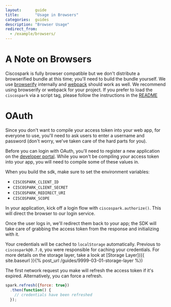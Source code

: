 ```yaml
---
layout:      guide
title:       "Usage in Browsers"
categories:  guides
description: "Browser Usage"
redirect_from:
  - /example/browsers/
---
```


# A Note on Browsers

Ciscospark is fully browser compatible but we don't distribute a browserified bundle at this time; you'll need to build the bundle yourself. We use [browserify](http://browserify.org/) internally and [webpack](https://webpack.github.io/) should work as well. We recommend using browserify or webpack for your project. If you prefer to load the `ciscospark` via a script tag, please follow the instructions in the [README](https://github.com/ciscospark/spark-js-sdk/blob/master/packages/ciscospark/README.md)

# OAuth

Since you don't want to compile your access token into your web app, for everyone to use, you'll need to ask users to enter a username and password (don't worry, we've taken care of the hard parts for you).

Before you can login with OAuth, you'll need to register a new application on the [developer portal](https://developer.ciscospark.com). While you won't be compiling *your* access token into your app, you will need to compile some of these values in.

When you build the sdk, make sure to set the environment variables:
- `CISCOSPARK_CLIENT_ID`
- `CISCOSPARK_CLIENT_SECRET`
- `CISCOSPARK_REDIRECT_URI`
- `CISCOSPARK_SCOPE`

In your application, kick off a login flow with `ciscospark.authorize()`. This will direct the browser to our login service.

Once the user logs in, we'll redirect them back to your app; the SDK will take care of grabbing the access token from the response and initializing with it.

Your credentials will be cached to `localStorage` automatically. Previous to `ciscospark@0.7.0`, you were responsible for caching your credentials. For more details on the storage layer, take a look at [Storage Layer]({{ site.baseurl }}{% post_url /guides/9999-03-01-storage-layer %})

The first network request you make will refresh the access token if it's expired. Alternatively, you can force a refresh.

```javascript
spark.refresh({force: true})
  .then(function() {
    // credentials have been refreshed
  });
```
